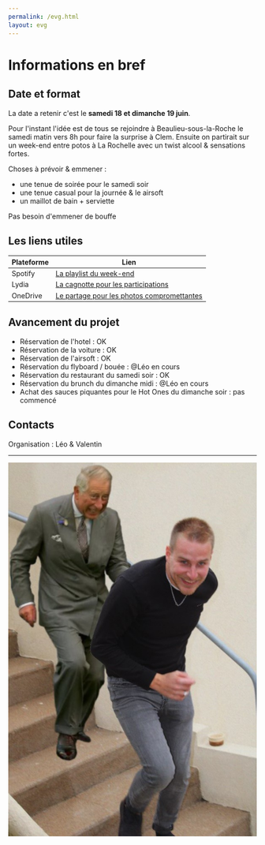 ```yaml
---
permalink: /evg.html
layout: evg
---
```


# Informations en bref

## Date et format

La date a retenir c'est le **samedi 18 et dimanche 19 juin**. 

Pour l'instant l'idée est de tous se rejoindre à Beaulieu-sous-la-Roche le samedi matin vers 8h pour faire la surprise à Clem. Ensuite on partirait sur un week-end entre potos à La Rochelle avec un twist alcool & sensations fortes.

Choses à prévoir & emmener :

- une tenue de soirée pour le samedi soir
- une tenue casual pour la journée & le airsoft
- un maillot de bain + serviette

Pas besoin d'emmener de bouffe


## Les liens utiles

Plateforme | Lien
---------- | ----
Spotify | [La playlist du week-end](https://open.spotify.com/playlist/0mYFHXW6temhSXGNnjs3iC?si=8bf133a43ce3436f)
Lydia | [La cagnotte pour les participations](https://lydia-app.com/collect/33513-evg-clement/fr)
OneDrive | [Le partage pour les photos compromettantes](https://1drv.ms/u/s!AmiqB-xYe-mKwnPnMHLN_qhG4fBC?e=ubzxxG)

## Avancement du projet

- Réservation de l'hotel : OK
- Réservation de la voiture : OK
- Réservation de l'airsoft : OK
- Réservation du flyboard / bouée : @Léo en cours
- Réservation du restaurant du samedi soir : OK
- Réservation du brunch du dimanche midi : @Léo en cours
- Achat des sauces piquantes pour le Hot Ones du dimanche soir : pas commencé

## Contacts

Organisation : Léo & Valentin

---

![Clement vs. Le Prince Charles](/evg/meme.jpg)
